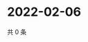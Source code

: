 # 2022-02-06

共 0 条

<!-- BEGIN WEIBO -->
<!-- 最后更新时间 Sun Feb 06 2022 11:13:23 GMT+0800 (China Standard Time) -->

<!-- END WEIBO -->
